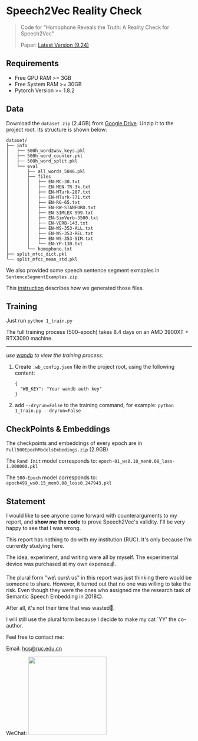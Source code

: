 # Speech2Vec Reality Check

> Code for "Homophone Reveals the Truth: A Reality Check for Speech2Vec"
> 
> Paper: [Latest Version (9.24)](https://safe-liar.oss-cn-beijing.aliyuncs.com/Homophone-v9.23.pdf) 

## Requirements

- Free GPU RAM >= 3GB
- Free System RAM >= 30GB
- Pytorch Version >= 1.8.2

## Data

Download the `dataset.zip` (2.4GB) from [Google Drive](https://drive.google.com/drive/folders/1KSWCSttpPOHVaJXJxuqv7U-GCa1n2wJ4?usp=sharing).
Unzip it to the project root. Its structure is shown below:

```
dataset/
├── info
│   ├── 500h_word2wav_keys.pkl
│   ├── 500h_word_counter.pkl
│   ├── 500h_word_split.pkl
│   └── eval
│       ├── all_words_5846.pkl
│       ├── files
│       │   ├── EN-MC-30.txt
│       │   ├── EN-MEN-TR-3k.txt
│       │   ├── EN-MTurk-287.txt
│       │   ├── EN-MTurk-771.txt
│       │   ├── EN-RG-65.txt
│       │   ├── EN-RW-STANFORD.txt
│       │   ├── EN-SIMLEX-999.txt
│       │   ├── EN-SimVerb-3500.txt
│       │   ├── EN-VERB-143.txt
│       │   ├── EN-WS-353-ALL.txt
│       │   ├── EN-WS-353-REL.txt
│       │   ├── EN-WS-353-SIM.txt
│       │   └── EN-YP-130.txt
│       └── homophone.txt
├── split_mfcc_dict.pkl
└── split_mfcc_mean_std.pkl
```

We also provided some speech sentence segment exmaples in `SentenceSegmentExamples.zip`.

This [instruction](jupyters/01_Instruction.ipynb) describes how we generated those files.

## Training

Just run `python 1_train.py`

The full training process (500-epoch) takes 8.4 days on an AMD 3900XT + RTX3090 machine.

----

*use [wandb](https://wandb.ai) to view the training process:*

1. Create  `.wb_config.json`  file in the project root, using the following content:
   
   ```
   {
     "WB_KEY": "Your wandb auth key"
   }
   ```

2. add `--dryrun=False` to the training command, for example:   `python 1_train.py --dryrun=False`

## CheckPoints & Embeddings

The checkpoints and embeddings of every epoch are in `Full500EpochModelsEmbedings.zip` (2.9GB)

The `Rand Init` model corresponds to: `epoch-01_ws0.10_men0.08_loss-1.000000.pkl`

The `500-Epoch` model corresponds to: `epoch499_ws0.15_men0.08_loss0.247943.pkl`

## Statement

I would like to see anyone come forward with counterarguments to my report, and **show me the code** to prove Speech2Vec's validity. I'll be very happy to see that I was wrong.

This report has nothing to do with my institution (RUC). It's only because I'm currently studying here.

The idea, experiment, and writing were all by myself. The experimental device was purchased at my own expense💰.

The plural form "we\ ours\ us" in this report was just thinking there would be someone to share. However, it turned out that no one was willing to take the risk. Even though they were the ones who assigned me the research task of Semantic Speech Embedding in 2018😌. 

After all, it's not their time that was wasted🤗.

I will still use the plural form because I decide to make my cat `YY' the co-author.



Feel free to contact me:

Email:  hcs@ruc.edu.cn 

WeChat: 
<img src="https://cdn.huacishu.com/img/202209240747994.jpeg" title="" alt="" width="212">
